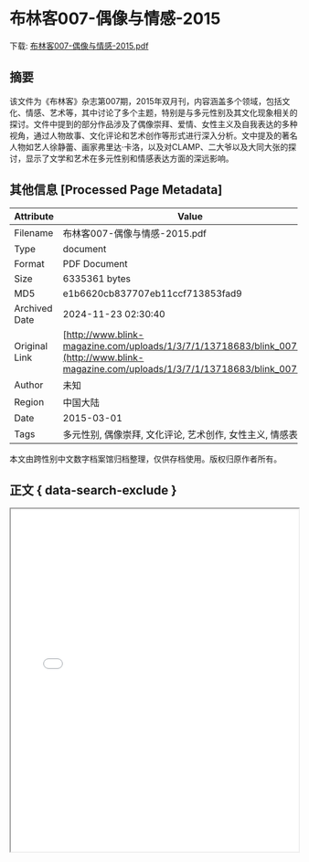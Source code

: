 # 布林客007-偶像与情感-2015

<!-- tcd_download_link -->
下载: <a href="../布林客007-偶像与情感-2015.pdf" download>布林客007-偶像与情感-2015.pdf</a>
<!-- tcd_download_link_end -->

## 摘要

<!-- tcd_abstract -->
该文件为《布林客》杂志第007期，2015年双月刊，内容涵盖多个领域，包括文化、情感、艺术等，其中讨论了多个主题，特别是与多元性别及其文化现象相关的探讨。文件中提到的部分作品涉及了偶像崇拜、爱情、女性主义及自我表达的多种视角，通过人物故事、文化评论和艺术创作等形式进行深入分析。文中提及的著名人物如艺人徐静蕾、画家弗里达·卡洛，以及对CLAMP、二大爷以及大同大张的探讨，显示了文学和艺术在多元性别和情感表达方面的深远影响。

<!-- tcd_abstract_end -->

## 其他信息 [Processed Page Metadata]

| Attribute       | Value                                  |
|-----------------|----------------------------------------|
| Filename        | 布林客007-偶像与情感-2015.pdf                             |
| Type            | document                                 |
| Format          | PDF Document                               |
| Size            | 6335361 bytes                           |
| MD5             | e1b6620cb837707eb11ccf713853fad9                                  |
| Archived Date   | 2024-11-23 02:30:40                             |
| Original Link   | [http://www.blink-magazine.com/uploads/1/3/7/1/13718683/blink_007.pdf](http://www.blink-magazine.com/uploads/1/3/7/1/13718683/blink_007.pdf)                         |
| Author          | 未知                               |
| Region          | 中国大陆                               |
| Date            | 2015-03-01                                 |
| Tags            | 多元性别, 偶像崇拜, 文化评论, 艺术创作, 女性主义, 情感表达                                 |

本文由跨性别中文数字档案馆归档整理，仅供存档使用。版权归原作者所有。


## 正文 { data-search-exclude }

<!-- tcd_main_text -->
<iframe src="../布林客007-偶像与情感-2015.pdf" width="100%" height="600px">
    <p>无法显示PDF，请下载查看。</p>
</iframe>
<!-- tcd_main_text_end -->

